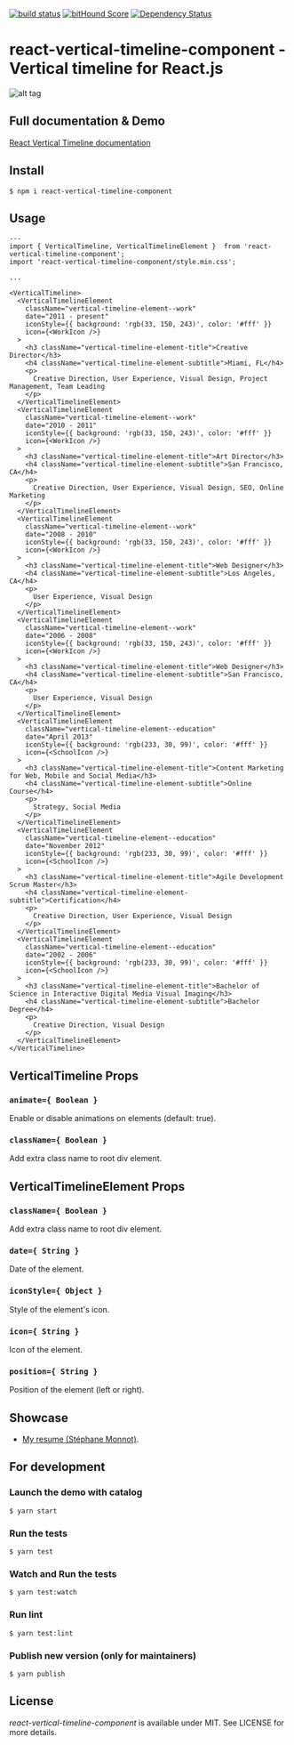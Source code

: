 [![build status](https://secure.travis-ci.org/stephane-monnot/react-vertical-timeline.svg)](http://travis-ci.org/stephane-monnot/react-vertical-timeline) [![bitHound Score](https://www.bithound.io/github/stephane-monnot/react-vertical-timeline/badges/score.svg)](https://www.bithound.io/github/stephane-monnot/react-vertical-timeline) [![Dependency Status](https://david-dm.org/stephane-monnot/react-vertical-timeline.svg)](https://david-dm.org/stephane-monnot/react-vertical-timeline)

# react-vertical-timeline-component - Vertical timeline for React.js
![alt tag](https://i.imgur.com/X7Tefzr.gif)

## Full documentation & Demo

[React Vertical Timeline documentation](https://stephane-monnot.github.io/react-vertical-timeline/)


## Install

```code
$ npm i react-vertical-timeline-component
```


## Usage

```code|lang-jsx
---
import { VerticalTimeline, VerticalTimelineElement }  from 'react-vertical-timeline-component';
import 'react-vertical-timeline-component/style.min.css';

...

<VerticalTimeline>
  <VerticalTimelineElement
    className="vertical-timeline-element--work"
    date="2011 - present"
    iconStyle={{ background: 'rgb(33, 150, 243)', color: '#fff' }}
    icon={<WorkIcon />}
  >
    <h3 className="vertical-timeline-element-title">Creative Director</h3>
    <h4 className="vertical-timeline-element-subtitle">Miami, FL</h4>
    <p>
      Creative Direction, User Experience, Visual Design, Project Management, Team Leading
    </p>
  </VerticalTimelineElement>
  <VerticalTimelineElement
    className="vertical-timeline-element--work"
    date="2010 - 2011"
    iconStyle={{ background: 'rgb(33, 150, 243)', color: '#fff' }}
    icon={<WorkIcon />}
  >
    <h3 className="vertical-timeline-element-title">Art Director</h3>
    <h4 className="vertical-timeline-element-subtitle">San Francisco, CA</h4>
    <p>
      Creative Direction, User Experience, Visual Design, SEO, Online Marketing
    </p>
  </VerticalTimelineElement>
  <VerticalTimelineElement
    className="vertical-timeline-element--work"
    date="2008 - 2010"
    iconStyle={{ background: 'rgb(33, 150, 243)', color: '#fff' }}
    icon={<WorkIcon />}
  >
    <h3 className="vertical-timeline-element-title">Web Designer</h3>
    <h4 className="vertical-timeline-element-subtitle">Los Angeles, CA</h4>
    <p>
      User Experience, Visual Design
    </p>
  </VerticalTimelineElement>
  <VerticalTimelineElement
    className="vertical-timeline-element--work"
    date="2006 - 2008"
    iconStyle={{ background: 'rgb(33, 150, 243)', color: '#fff' }}
    icon={<WorkIcon />}
  >
    <h3 className="vertical-timeline-element-title">Web Designer</h3>
    <h4 className="vertical-timeline-element-subtitle">San Francisco, CA</h4>
    <p>
      User Experience, Visual Design
    </p>
  </VerticalTimelineElement>
  <VerticalTimelineElement
    className="vertical-timeline-element--education"
    date="April 2013"
    iconStyle={{ background: 'rgb(233, 30, 99)', color: '#fff' }}
    icon={<SchoolIcon />}
  >
    <h3 className="vertical-timeline-element-title">Content Marketing for Web, Mobile and Social Media</h3>
    <h4 className="vertical-timeline-element-subtitle">Online Course</h4>
    <p>
      Strategy, Social Media
    </p>
  </VerticalTimelineElement>
  <VerticalTimelineElement
    className="vertical-timeline-element--education"
    date="November 2012"
    iconStyle={{ background: 'rgb(233, 30, 99)', color: '#fff' }}
    icon={<SchoolIcon />}
  >
    <h3 className="vertical-timeline-element-title">Agile Development Scrum Master</h3>
    <h4 className="vertical-timeline-element-subtitle">Certification</h4>
    <p>
      Creative Direction, User Experience, Visual Design
    </p>
  </VerticalTimelineElement>
  <VerticalTimelineElement
    className="vertical-timeline-element--education"
    date="2002 - 2006"
    iconStyle={{ background: 'rgb(233, 30, 99)', color: '#fff' }}
    icon={<SchoolIcon />}
  >
    <h3 className="vertical-timeline-element-title">Bachelor of Science in Interactive Digital Media Visual Imaging</h3>
    <h4 className="vertical-timeline-element-subtitle">Bachelor Degree</h4>
    <p>
      Creative Direction, Visual Design
    </p>
  </VerticalTimelineElement>
</VerticalTimeline>
```


## VerticalTimeline Props

### `animate={ Boolean }`

Enable or disable animations on elements (default: true).

### `className={ Boolean }`

Add extra class name to root div element.


## VerticalTimelineElement Props

### `className={ Boolean }`

Add extra class name to root div element.

### `date={ String }`

Date of the element.

### `iconStyle={ Object }`

Style of the element's icon.

### `icon={ String }`

Icon of the element.

### `position={ String }`

Position of the element (left or right).


## Showcase

* [My resume (Stéphane Monnot)](https://stephanemonnot.com/).


## For development
### Launch the demo with catalog
```code
$ yarn start
```

### Run the tests
```code
$ yarn test
```

### Watch and Run the tests 
```code
$ yarn test:watch
```

### Run lint
```code
$ yarn test:lint
```

### Publish new version (only for maintainers)
```code
$ yarn publish
```

## License

*react-vertical-timeline-component* is available under MIT. See LICENSE for more details.
